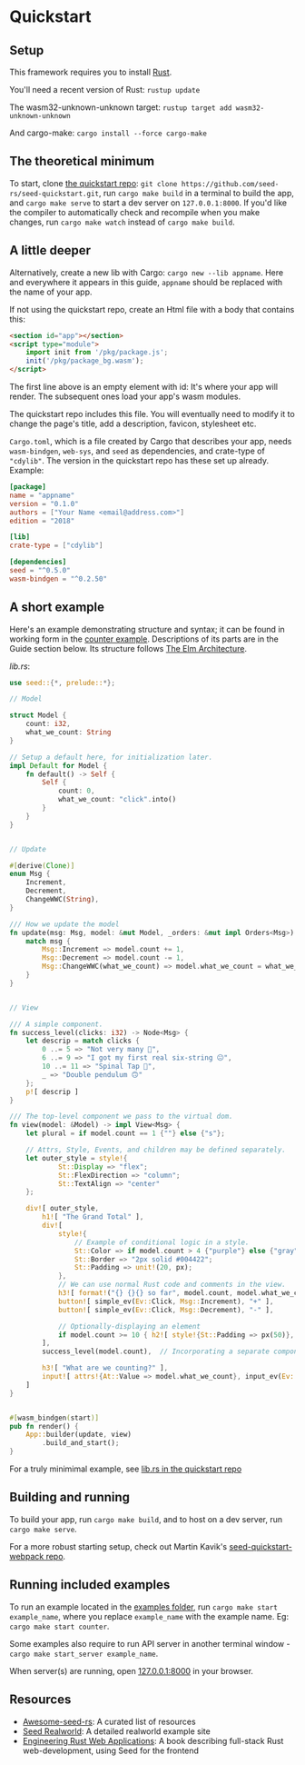 # Quickstart

## Setup

This framework requires you to install [Rust](https://www.rust-lang.org/tools/install).

You'll need a recent version of Rust: `rustup update`

The wasm32-unknown-unknown target: `rustup target add wasm32-unknown-unknown`

And cargo-make: `cargo install --force cargo-make`

## The theoretical minimum

To start, clone [the quickstart repo](https://github.com/seed-rs/seed-quickstart):
`git clone https://github.com/seed-rs/seed-quickstart.git`,
run `cargo make build` in a terminal to build the app, and `cargo make serve` to start a dev server
on `127.0.0.1:8000`. If you'd like the compiler to automatically check and recompile when you 
make changes, run `cargo make watch` instead of `cargo make build`.


## A little deeper

Alternatively, create a new lib with Cargo: `cargo new --lib appname`. Here and everywhere it appears in this guide, `appname` should be replaced with the name of your app.

If not using the quickstart repo, create an Html file with a body that contains this:

```html
<section id="app"></section>
<script type="module">
    import init from '/pkg/package.js';
    init('/pkg/package_bg.wasm');
</script>
```

The first line above is an empty element with id: It's where your app will render.
The subsequent ones load your app's wasm modules.

The quickstart repo includes this file. You will eventually need to modify it to
change the page's title, add a description, favicon, stylesheet etc.

`Cargo.toml`, which is a file created by Cargo that describes your app, needs `wasm-bindgen`, `web-sys`, and `seed` as dependencies, and crate-type
of `"cdylib"`. The version in the quickstart repo has these set up already. Example:

```toml
[package]
name = "appname"
version = "0.1.0"
authors = ["Your Name <email@address.com>"]
edition = "2018"

[lib]
crate-type = ["cdylib"]

[dependencies]
seed = "^0.5.0"
wasm-bindgen = "^0.2.50"
```

## A short example

Here's an example demonstrating structure and syntax; it can be found in working form
in the [counter example](https://github.com/seed-rs/seed/tree/master/examples/counter).
Descriptions of its parts are in the
Guide section below. Its structure follows [The Elm Architecture](https://guide.elm-lang.org/architecture/).

_lib.rs_:

```rust
use seed::{*, prelude::*};

// Model

struct Model {
    count: i32,
    what_we_count: String
}

// Setup a default here, for initialization later.
impl Default for Model {
    fn default() -> Self {
        Self {
            count: 0,
            what_we_count: "click".into()
        }
    }
}


// Update

#[derive(Clone)]
enum Msg {
    Increment,
    Decrement,
    ChangeWWC(String),
}

/// How we update the model
fn update(msg: Msg, model: &mut Model, _orders: &mut impl Orders<Msg>) {
    match msg {
        Msg::Increment => model.count += 1,
        Msg::Decrement => model.count -= 1,
        Msg::ChangeWWC(what_we_count) => model.what_we_count = what_we_count,
    }
}


// View

/// A simple component.
fn success_level(clicks: i32) -> Node<Msg> {
    let descrip = match clicks {
        0 ..= 5 => "Not very many 🙁",
        6 ..= 9 => "I got my first real six-string 😐",
        10 ..= 11 => "Spinal Tap 🙂",
        _ => "Double pendulum 🙃"
    };
    p![ descrip ]
}

/// The top-level component we pass to the virtual dom.
fn view(model: &Model) -> impl View<Msg> {
    let plural = if model.count == 1 {""} else {"s"};

    // Attrs, Style, Events, and children may be defined separately.
    let outer_style = style!{
            St::Display => "flex";
            St::FlexDirection => "column";
            St::TextAlign => "center"
    };

    div![ outer_style,
        h1![ "The Grand Total" ],
        div![
            style!{
                // Example of conditional logic in a style.
                St::Color => if model.count > 4 {"purple"} else {"gray"};
                St::Border => "2px solid #004422"; 
                St::Padding => unit!(20, px);
            },
            // We can use normal Rust code and comments in the view.
            h3![ format!("{} {}{} so far", model.count, model.what_we_count, plural) ],
            button![ simple_ev(Ev::Click, Msg::Increment), "+" ],
            button![ simple_ev(Ev::Click, Msg::Decrement), "-" ],

            // Optionally-displaying an element
            if model.count >= 10 { h2![ style!{St::Padding => px(50)}, "Nice!" ] } else { empty![] }
        ],
        success_level(model.count),  // Incorporating a separate component

        h3![ "What are we counting?" ],
        input![ attrs!{At::Value => model.what_we_count}, input_ev(Ev::Input, Msg::ChangeWWC) ]
    ]
}


#[wasm_bindgen(start)]
pub fn render() {
    App::builder(update, view)
        .build_and_start();
}
```

For a truly minimimal example, see [lib.rs in the quickstart repo](https://github.com/seed-rs/seed-quickstart/blob/master/src/lib.rs)

## Building and running

To build your app, run `cargo make build`, and to host on a dev server, run `cargo make serve`.

For a more robust starting setup, check out Martin Kavik's [seed-quickstart-webpack repo](https://github.com/seed-rs/seed-quickstart-webpack).

## Running included examples

To run an example located in the [examples folder](https://github.com/seed-rs/seed/tree/master/examples),
run `cargo make start example_name`, where you replace `example_name` with the example name. Eg:
`cargo make start counter`.

Some examples also require to run API server in another terminal window - `cargo make start_server example_name`.

When server(s) are running, open [127.0.0.1:8000](http://127.0.0.1:8000) in your browser.

## Resources
- [Awesome-seed-rs](https://github.com/seed-rs/awesome-seed-rs): A curated list of resources
- [Seed Realworld](https://github.com/seed-rs/seed-rs-realworld): A detailed realworld example site
- [Engineering Rust Web Applications](https://erwabook.com/): A book describing full-stack Rust web-development, using Seed for the frontend
